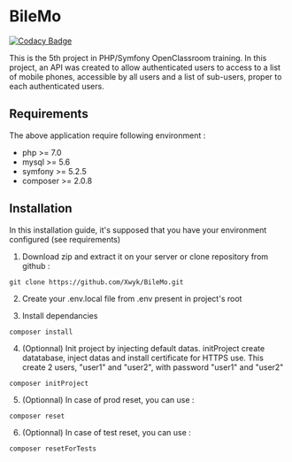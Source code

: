 # BileMo

[![Codacy Badge](https://app.codacy.com/project/badge/Grade/9d4f000338c94231ab6c1081ef80a87e)](https://www.codacy.com/gh/Xwyk/BileMo/dashboard?utm_source=github.com&amp;utm_medium=referral&amp;utm_content=Xwyk/BileMo&amp;utm_campaign=Badge_Grade)

This is the 5th project in PHP/Symfony OpenClassroom training.
In this project, an API was created to allow authenticated users to access to a list of mobile phones, accessible by all users and a list of sub-users, proper to each authenticated users.

## Requirements

The above application require following environment :
-   php >= 7.0
-   mysql >= 5.6
-   symfony >= 5.2.5
-   composer >= 2.0.8

## Installation

In this installation guide, it's supposed that you have your environment configured (see requirements)
1.  Download zip and extract it on your server or clone repository from github :
```lang-console
git clone https://github.com/Xwyk/BileMo.git
```
2.  Create your .env.local file from .env present in project's root

3.  Install dependancies
```lang-console
composer install
```

4.  (Optionnal) Init project by injecting default datas. initProject create datatabase, inject datas and install certificate for HTTPS use.
   This create 2 users, "user1" and "user2", with password "user1" and "user2"
```lang-console
composer initProject
```
5.  (Optionnal) In case of prod reset, you can use :
```lang-console
composer reset
```
6.  (Optionnal) In case of test reset, you can use :
```lang-console
composer resetForTests
```
